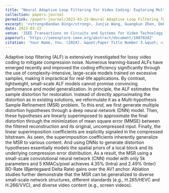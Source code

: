 ```yaml
---
title: "Neural Adaptive Loop Filtering for Video Coding: Exploring Multi-Hypothesis Sample Refinement"
collection: papers-journal
permalink: /papers-journal/2023-03-22-Neural Adaptive Loop Filtering for Video Coding-Exploring Multi-Hypothesis Sample Refinement
excerpt: '<strong>Dandan Ding</strong>, Junjie Wang, Guangkun Zhen, Debargha Mukherjee, Urvang Joshi, Zhan Ma'
date: 2023-03-22
venue: 'IEEE Transactions on Circuits and Systems for Video Technology'
paperurl: 'https://ieeexplore.ieee.org/abstract/document/10078282'
citation: 'Your Name, You. (2024). &quot;Paper Title Number 3.&quot; <i>GitHub Journal of Bugs</i>. 1(3).'
---
```



Adaptive loop filtering (ALF) is extensively investigated for lossy video coding to mitigate compression noise. Numerous learning-based ALFs have emerged recently and improved the coding efficiency significantly through the use of complexity-intensive, large-scale models trained on excessive samples, making it impractical for real-life applications. By contrast, lightweight, small-scale ALF models cannot promise convincing performance and model generalization. In principle, the ALF estimates the sample distortion for restoration. Instead of directly approximating the distortion as in existing solutions, we reformulate it as a Multi-hypothesis Sample Refinement (MSR) problem. To this end, we first generate multiple distortion hypotheses through a deep neural network (DNN) model. Then, these hypotheses are linearly superimposed to approximate the final distortion through the minimization of mean square error (MMSE) between the filtered reconstruction and its original, uncompressed input. Finally, the linear superimposition coefficients are explicitly signaled in the compressed bitstream. As seen, the superimposition coefficients inherently generalize the MSR to various content. And using DNNs to generate distortion hypotheses essentially models the spatial priors of a local block and its underlying compression error distribution. As a result, the MSR using a small-scale convolutional neural network (CNN) model with only 5k parameters and 5 KMACs/pixel achieves 4.35% (Intra) and 2.49% (Inter) BD-Rate (Bjøntegaard Delta Rate) gains over the AV1 anchor. Ablation studies further demonstrate that the MSR can be generalized to diverse small-scale network structures, different standards (e.g., H.265/HEVC and H.266/VVC), and diverse video content (e.g., screen videos).
